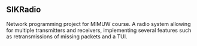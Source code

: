 ## SIKRadio

Network programming project for MIMUW course. A radio system allowing for multiple transmitters and receivers, implementing several features such as retransmissions of
missing packets and a TUI.

